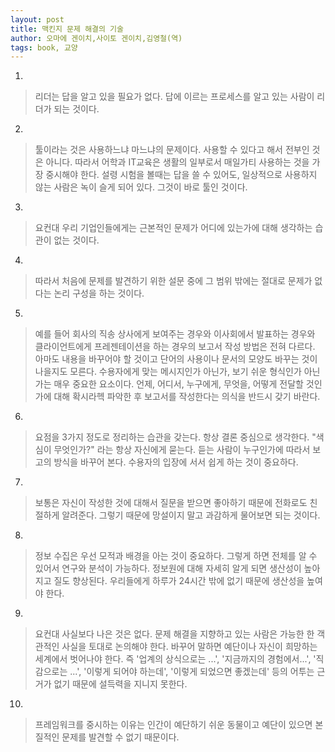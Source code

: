 ```yaml
---
layout: post
title: 맥킨지 문제 해결의 기술
author: 오마에 겐이치,사이토 겐이치,김영철(역)
tags: book, 교양
---
```

 
1. 
> 리더는 답을 알고 있을 필요가 없다. 답에 이르는 프로세스를 알고 있는 사람이 리더가 되는 것이다.

2. 
> 툴이라는 것은 사용하느냐 마느냐의 문제이다. 사용할 수 있다고 해서 전부인 것은 아니다. 따라서 어학과 IT교육은 생활의 일부로서 매일가티 사용하는 것을 가장 중시해야 한다. 설령 시험을 볼때는 답을 쓸 수 있어도, 일상적으로 사용하지 않는 사람은 녹이 슬게 되어 있다. 그것이 바로 툴인 것이다.
 
3. 
> 요컨대 우리 기업인들에게는 근본적인 문제가 어디에 있는가에 대해 생각하는 습관이 없는 것이다.
 
4. 
> 따라서 처음에 문제를 발견하기 위한 설문 중에 그 범위 밖에는 절대로 문제가 없다는 논리 구성을 하는 것이다.
 
5. 
> 예를 들어 회사의 직송 상사에게 보여주는 경우와 이사회에서 발표하는 경우와 클라이언트에게 프레젠테이션을 하는 경우의 보고서 작성 방법은 전혀 다르다. 아마도 내용을 바꾸어야 할 것이고 단어의 사용이나 문서의 모양도 바꾸는 것이 나을지도 모른다. 수용자에게 맞는 메시지인가 아닌가, 보기 쉬운 형식인가 아닌가는 매우 중요한 요소이다. 언제, 어디서, 누구에게, 무엇을, 어떻게 전달할 것인가에 대해 확시라헥 파악한 후 보고서를 작성한다는 의식을 반드시 갖기 바란다.
 
6. 
> 요점을 3가지 정도로 정리하는 습관을 갖는다. 항상 결론 중심으로 생각한다. "색심이 무엇인가?" 라는 항상 자신에게 묻는다. 듣는 사람이 누구인가에 따라서 보고의 방식을 바꾸어 본다. 수용자의 입장에 서서 쉽게 하는 것이 중요하다.
 
7. 
> 보통은 자신이 작성한 것에 대해서 질문을 받으면 좋아하기 때문에 전화로도 친절하게 알려준다. 그렇기 때문에 망설이지 말고 과감하게 물어보면 되는 것이다.
 
8. 
> 정보 수집은 우선 모적과 배경을 아는 것이 중요하다. 그렇게 하면 전체를 알 수 있어서 연구와 분석이 가능하다. 정보원에 대해 자세히 알게 되면 생산성이 높아지고 질도 향상된다. 우리들에게 하루가 24시간 밖에 없기 때문에 생산성을 높여야 한다.
 
9. 
> 요컨대 사실보다 나은 것은 없다. 문제 해결을 지향하고 있는 사람은 가능한 한 객관적인 사실을 토대로 논의해야 한다. 바꾸어 말하면 예단이나 자신이 희망하는 세계에서 벗어나야 한다. 즉 '업계의 상식으로는 ...',  '지금까지의 경험에서...', '직감으로는 ...', '이렇게 되어야 하는데', '이렇게 되었으면 좋겠는데' 등의 어투는 근거가 없기 때문에 설득력을 지니지 못한다.
 
10. 
> 프레임워크를 중시하는 이유는 인간이 예단하기 쉬운 동물이고 예단이 있으면 본질적인 문제를 발견할 수 없기 때문이다.

 